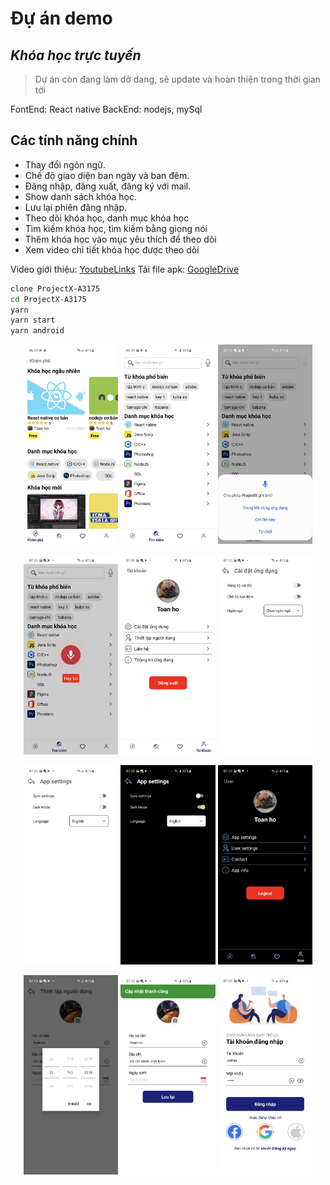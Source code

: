 # Đự án demo
## _Khóa học trực tuyến_

>Dự án còn đang làm dở dang, sẽ update và hoàn thiện trong thời gian tới

FontEnd: React native
BackEnd: nodejs, mySql

## Các tính năng chính

- Thay đổi ngôn ngữ.
- Chế độ giao diện ban ngày và ban đêm.
- Đăng nhập, đăng xuất, đăng ký với mail.
- Show danh sách khóa học.
- Lưu lại phiên đăng nhập.
- Theo dõi khóa học, danh mục khóa học
- Tìm kiếm khóa học, tìm kiếm bằng giọng nói
- Thêm khóa học vào mục yêu thích để theo dõi
- Xem video chi tiết khóa học được theo dõi

Video giới thiệu: [YoutubeLinks](https://nodejs.org/)
Tải file apk: [GoogleDrive](https://drive.google.com/file/d/1p9ta8c_Mjk7qjY0ELA9rCN7gLolm8v3y/view?usp=sharing)



```sh
clone ProjectX-A3175
cd ProjectX-A3175
yarn
yarn start
yarn android
```


<p align="center">
  <img src="./screenShot/1.jpg" width="30%" >
  <img src="./screenShot/2.jpg" width="30%" >
  <img src="./screenShot/3.jpg" width="30%" >
</p>
<p align="center">
  <img src="./screenShot/4.jpg" width="30%" >
  <img src="./screenShot/5.jpg" width="30%" >
  <img src="./screenShot/6.jpg" width="30%" >
</p>
<p align="center">
  <img src="./screenShot/7.jpg" width="30%" >
  <img src="./screenShot/8.jpg" width="30%" >
  <img src="./screenShot/9.jpg" width="30%" >
</p>
<p align="center">
  <img src="./screenShot/10.jpg" width="30%" >
  <img src="./screenShot/11.jpg" width="30%" >
  <img src="./screenShot/12.jpg" width="30%" >
</p>




